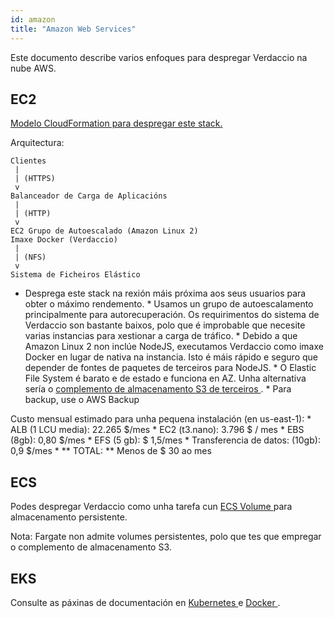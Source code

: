 ```yaml
---
id: amazon
title: "Amazon Web Services"
---
```


Este documento describe varios enfoques para despregar Verdaccio na nube AWS.

## EC2

[Modelo CloudFormation para despregar este stack.](https://github.com/verdaccio/verdaccio/blob/master/contrib/aws/cloudformation-ec2-efs.yaml)

Arquitectura:

    Clientes
     |
     | (HTTPS)
     v
    Balanceador de Carga de Aplicacións
     |
     | (HTTP)
     v
    EC2 Grupo de Autoescalado (Amazon Linux 2)
    Imaxe Docker (Verdaccio)
     |
     | (NFS)
     v
    Sistema de Ficheiros Elástico
    

* Desprega este stack na rexión máis próxima aos seus usuarios para obter o máximo rendemento. * Usamos un grupo de autoescalamento principalmente para autorecuperación. Os requirimentos do sistema de Verdaccio son bastante baixos, polo que é improbable que necesite varias instancias para xestionar a carga de tráfico. * Debido a que Amazon Linux 2 non inclúe NodeJS, executamos Verdaccio como imaxe Docker en lugar de nativa na instancia. Isto é máis rápido e seguro que depender de fontes de paquetes de terceiros para NodeJS. * O Elastic File System é barato e de estado e funciona en AZ. Unha alternativa sería o [ complemento de almacenamento S3 de terceiros ](https://github.com/remitly/verdaccio-s3-storage). * Para backup, use o AWS Backup

Custo mensual estimado para unha pequena instalación (en us-east-1): * ALB (1 LCU media): 22.265 $/mes * EC2 (t3.nano): 3.796 $ / mes * EBS (8gb): 0,80 $/mes * EFS (5 gb): $ 1,5/mes * Transferencia de datos: (10gb): 0,9 $/mes * ** TOTAL: ** Menos de $ 30 ao mes

## ECS

Podes despregar Verdaccio como unha tarefa cun [ ECS Volume ](https://docs.aws.amazon.com/AmazonECS/latest/developerguide/using_data_volumes.html) para almacenamento persistente.

Nota: Fargate non admite volumes persistentes, polo que tes que empregar o complemento de almacenamento S3.

## EKS

Consulte as páxinas de documentación en [ Kubernetes ](kubernetes) e [ Docker ](docker).
